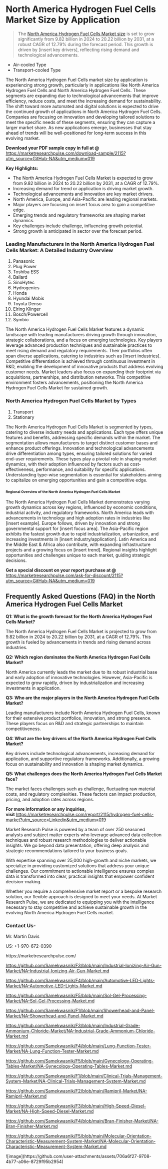 <h1>North America Hydrogen Fuel Cells Market&nbsp;Size by Application</h1><blockquote><p>The <a href="https://marketresearchpulse.com/download-sample/2115?utm_source=GitHub-NA&amp;utm_medium=019">North America Hydrogen Fuel Cells Market size</a> is set to grow significantly from 9.82 billion in 2024 to 20.22 billion by 2031, at a robust CAGR of 12.79% during the forecast period. This growth is driven by [insert key drivers], reflecting rising demand and technological advancements.</p></blockquote><ul><li>Air-cooled Type <li> Transport-cooled Type</li></ul><p>The North America Hydrogen Fuel Cells market size by application is experiencing strong growth, particularly in applications like North America Hydrogen Fuel Cells and North America Hydrogen Fuel Cells. These segments are expanding due to technological advancements that improve efficiency, reduce costs, and meet the increasing demand for sustainability. The shift toward more automated and digital solutions is expected to drive the continued growth of applications in North America Hydrogen Fuel Cells. Companies are focusing on innovation and developing tailored solutions to meet the specific needs of these segments, ensuring they can capture a larger market share. As new applications emerge, businesses that stay ahead of trends will be well-positioned for long-term success in this evolving market.</p><p><strong>Download your PDF sample copy in full at @ </strong><a href="https://marketresearchpulse.com/download-sample/2115?utm_source=GitHub-NA&amp;utm_medium=019">https://marketresearchpulse.com/download-sample/2115?utm_source=GitHub-NA&amp;utm_medium=019</a></p><p><strong>Key Highlights: </strong></p><ul><li>The North America Hydrogen Fuel Cells Market is expected to grow from 9.82 billion in 2024 to 20.22 billion by 2031, at a CAGR of 12.79%.</li><li>Increasing demand for trend or application is driving market growth.</li><li>Technological advancements and innovation are key market drivers.</li><li>North America, Europe, and Asia-Pacific are leading regional markets.</li><li>Major players are focusing on insert focus area to gain a competitive edge.</li><li>Emerging trends and regulatory frameworks are shaping market dynamics.</li><li>Key challenges include challenge, influencing growth potential.</li><li>Strong growth is anticipated in sector over the forecast period.</li></ul><h3>Leading Manufacturers in the North America Hydrogen Fuel Cells Market: A Detailed Industry Overview</h3><ol><li>Panasonic</li><li>Plug Power</li><li>Toshiba ESS</li><li>Ballard</li><li>SinoHytec</li><li>Hydrogenics</li><li>Honda</li><li>Hyundai Mobis</li><li>Toyota Denso</li><li>Elring Klinger</li><li>Bosch/Powercell</li><li>Symbio</li></ol><div class="flex max-w-full flex-col flex-grow"><div class="min-h-8 text-message flex w-full flex-col items-end gap-2 whitespace-normal break-words [.text-message+&amp;]:mt-5" dir="auto" data-message-author-role="assistant" data-message-id="fd8432e4-4910-450d-b182-61b7bfb0a01f" data-message-model-slug="gpt-4o"><div class="flex w-full flex-col gap-1 empty:hidden first:pt-[3px]"><div class="markdown prose w-full break-words dark:prose-invert light"><p>The North America Hydrogen Fuel Cells Market features a dynamic landscape with leading manufacturers driving growth through innovation, strategic collaborations, and a focus on emerging technologies. Key players leverage advanced production techniques and sustainable practices to meet rising demand and regulatory requirements. Their portfolios often span diverse applications, catering to industries such as [insert industries]. Competitive differentiation is achieved through continuous investment in R&amp;D, enabling the development of innovative products that address evolving customer needs. Market leaders also focus on expanding their footprint via acquisitions, partnerships, and distribution networks. This competitive environment fosters advancements, positioning the North America Hydrogen Fuel Cells Market for sustained growth.</p></div></div></div></div><h3>North America Hydrogen Fuel Cells Market by Types</h3><ol><li>Transport <li> Stationary</li></ol><div class="flex max-w-full flex-col flex-grow"><div class="min-h-8 text-message flex w-full flex-col items-end gap-2 whitespace-normal break-words [.text-message+&amp;]:mt-5" dir="auto" data-message-author-role="assistant" data-message-id="084470be-0bb7-4664-bddf-5156b4f41249" data-message-model-slug="gpt-4o-mini"><div class="flex w-full flex-col gap-1 empty:hidden first:pt-[3px]"><div class="markdown prose w-full break-words dark:prose-invert light"><p>The North America Hydrogen Fuel Cells Market is segmented by types, catering to diverse industry needs and applications. Each type offers unique features and benefits, addressing specific demands within the market. The segmentation allows manufacturers to target distinct customer bases and enhance product offerings. Innovation and technological advancements drive differentiation among types, ensuring tailored solutions for varied end-user requirements. These types play a pivotal role in shaping market dynamics, with their adoption influenced by factors such as cost-effectiveness, performance, and suitability for specific applications. Understanding type-wise segmentation is essential for stakeholders aiming to capitalize on emerging opportunities and gain a competitive edge.</p></div></div></div></div><h3><span style="font-size: 11px;">Regional Overview of the North America Hydrogen Fuel Cells Market</span></h3><div class="flex max-w-full flex-col flex-grow"><div class="min-h-8 text-message flex w-full flex-col items-end gap-2 whitespace-normal break-words [.text-message+&amp;]:mt-5" dir="auto" data-message-author-role="assistant" data-message-id="e9038762-ce64-4e30-91c9-9bd413514231" data-message-model-slug="gpt-4o-mini"><div class="flex w-full flex-col gap-1 empty:hidden first:pt-[3px]"><div class="markdown prose w-full break-words dark:prose-invert light"><p>The North America Hydrogen Fuel Cells Market demonstrates varying growth dynamics across key regions, influenced by economic conditions, industrial activity, and regulatory frameworks. North America leads with advancements in technology and high adoption rates in industries like [insert example]. Europe follows, driven by innovation and strong governmental support for [insert focus area]. The Asia-Pacific region exhibits the fastest growth due to rapid industrialization, urbanization, and increasing investments in [insert industry/application]. Latin America and the Middle East &amp; Africa also contribute, with expanding infrastructure projects and a growing focus on [insert trend]. Regional insights highlight opportunities and challenges unique to each market, guiding strategic decisions.</p></div></div></div></div><p><strong>Get a special discount on your report purchase at @ </strong><a href="https://marketresearchpulse.com/ask-for-discount/2115?utm_source=GitHub-NA&amp;utm_medium=019">https://marketresearchpulse.com/ask-for-discount/2115?utm_source=GitHub-NA&amp;utm_medium=019</a></p><h2>Frequently Asked Questions (FAQ) in the North America Hydrogen Fuel Cells Market</h2><p><strong>Q1: What is the growth forecast for the North America Hydrogen Fuel Cells Market?</strong></p><p>The North America Hydrogen Fuel Cells Market is projected to grow from 9.82 billion in 2024 to 20.22 billion by 2031, at a CAGR of 12.79%. This growth is fueled by advancements in trends and rising demand across industries.</p><p><strong>Q2: Which region dominates the North America Hydrogen Fuel Cells Market?</strong></p><p>North America currently leads the market due to its robust industrial base and early adoption of innovative technologies. However, Asia-Pacific is expected to grow rapidly, driven by industrialization and increasing investments in application.</p><p><strong>Q3: Who are the major players in the North America Hydrogen Fuel Cells Market?</strong></p><p>Leading manufacturers include North America Hydrogen Fuel Cells, known for their extensive product portfolios, innovation, and strong presence. These players focus on R&amp;D and strategic partnerships to maintain competitiveness.</p><p><strong>Q4: What are the key drivers of the North America Hydrogen Fuel Cells Market?</strong></p><p>Key drivers include technological advancements, increasing demand for application, and supportive regulatory frameworks. Additionally, a growing focus on sustainability and innovation is shaping market dynamics.</p><p><strong>Q5: What challenges does the North America Hydrogen Fuel Cells Market face?</strong></p><p>The market faces challenges such as challenge, fluctuating raw material costs, and regulatory complexities. These factors can impact production, pricing, and adoption rates across regions.</p><p><strong>For more information or any inquiries, visit&nbsp;</strong><a href="https://marketresearchpulse.com/report/2115/hydrogen-fuel-cells-market?utm_source=Linkedin&utm_medium=019">https://marketresearchpulse.com/report/2115/hydrogen-fuel-cells-market?utm_source=Linkedin&utm_medium=019</a></p><p>Market Research Pulse is powered by a team of over 250 seasoned analysts and subject matter experts who leverage advanced data collection techniques and robust research methodologies to deliver actionable insights. We go beyond data presentation, offering deep analysis and strategic recommendations tailored to your business goals.</p><p>With expertise spanning over 25,000 high-growth and niche markets, we specialize in providing customized solutions that address your unique challenges. Our commitment to actionable intelligence ensures complex data is transformed into clear, practical insights that empower confident decision-making.</p><p>Whether you require a comprehensive market report or a bespoke research solution, our flexible approach is designed to meet your needs. At Market Research Pulse, we are dedicated to equipping you with the intelligence necessary to stay competitive and achieve sustainable growth in the evolving North America Hydrogen Fuel Cells market.</p><h3><strong>Contact Us-</strong></h3><p>Mr. Martin Davis</p><p>US: +1-970-672-0390</p><p>https://marketresearchpulse.com/</p><p><a href="https://github.com/Samekwasnik/F3/blob/main/Industrial-Ionizing-Air-Gun-Market/NA-Industrial-Ionizing-Air-Gun-Market.md">https://github.com/Samekwasnik/F3/blob/main/Industrial-Ionizing-Air-Gun-Market/NA-Industrial-Ionizing-Air-Gun-Market.md</a></p><p><a href="https://github.com/Samekwasnik/F4/blob/main/Automotive-LED-Lights-Market/NA-Automotive-LED-Lights-Market.md">https://github.com/Samekwasnik/F4/blob/main/Automotive-LED-Lights-Market/NA-Automotive-LED-Lights-Market.md</a></p><p><a href="https://github.com/Samekwasnik/F5/blob/main/Sol-Gel-Processing-Market/NA-Sol-Gel-Processing-Market.md">https://github.com/Samekwasnik/F5/blob/main/Sol-Gel-Processing-Market/NA-Sol-Gel-Processing-Market.md</a></p><p><a href="https://github.com/Samekwasnik/F1/blob/main/Showerhead-and-Panel-Market/NA-Showerhead-and-Panel-Market.md">https://github.com/Samekwasnik/F1/blob/main/Showerhead-and-Panel-Market/NA-Showerhead-and-Panel-Market.md</a></p><p><a href="https://github.com/Samekwasnik/F3/blob/main/Industrial-Grade-Ammonium-Chloride-Market/NA-Industrial-Grade-Ammonium-Chloride-Market.md">https://github.com/Samekwasnik/F3/blob/main/Industrial-Grade-Ammonium-Chloride-Market/NA-Industrial-Grade-Ammonium-Chloride-Market.md</a></p><p><a href="https://github.com/Samekwasnik/F4/blob/main/Lung-Function-Tester-Market/NA-Lung-Function-Tester-Market.md">https://github.com/Samekwasnik/F4/blob/main/Lung-Function-Tester-Market/NA-Lung-Function-Tester-Market.md</a></p><p><a href="https://github.com/Samekwasnik/F5/blob/main/Gynecology-Operating-Tables-Market/NA-Gynecology-Operating-Tables-Market.md">https://github.com/Samekwasnik/F5/blob/main/Gynecology-Operating-Tables-Market/NA-Gynecology-Operating-Tables-Market.md</a></p><p><a href="https://github.com/Samekwasnik/F1/blob/main/Clinical-Trials-Management-System-Market/NA-Clinical-Trials-Management-System-Market.md">https://github.com/Samekwasnik/F1/blob/main/Clinical-Trials-Management-System-Market/NA-Clinical-Trials-Management-System-Market.md</a></p><p><a href="https://github.com/Samekwasnik/F2/blob/main/Ramipril-Market/NA-Ramipril-Market.md">https://github.com/Samekwasnik/F2/blob/main/Ramipril-Market/NA-Ramipril-Market.md</a></p><p><a href="https://github.com/Samekwasnik/F3/blob/main/High-Speed-Diesel-Market/NA-High-Speed-Diesel-Market.md">https://github.com/Samekwasnik/F3/blob/main/High-Speed-Diesel-Market/NA-High-Speed-Diesel-Market.md</a></p><p><a href="https://github.com/Samekwasnik/F4/blob/main/Bran-Finisher-Market/NA-Bran-Finisher-Market.md">https://github.com/Samekwasnik/F4/blob/main/Bran-Finisher-Market/NA-Bran-Finisher-Market.md</a></p><p><a href="https://github.com/Samekwasnik/F5/blob/main/Molecular-Orientation-Characteristic-Measurement-System-Market/NA-Molecular-Orientation-Characteristic-Measurement-System-Market.md">https://github.com/Samekwasnik/F5/blob/main/Molecular-Orientation-Characteristic-Measurement-System-Market/NA-Molecular-Orientation-Characteristic-Measurement-System-Market.md</a></p>
![image](https://github.com/user-attachments/assets/706a6f27-9708-4b77-a06e-8729f95b2954)
